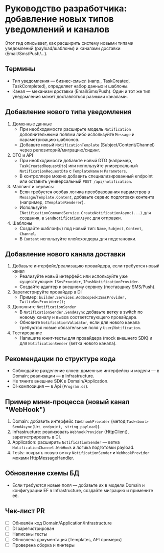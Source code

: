 # Руководство разработчика: добавление новых типов уведомлений и каналов

Этот гид описывает, как расширить систему новыми типами уведомлений (payload/шаблоны) и каналами доставки (Email/Sms/Push/...).

## Термины
- Тип уведомления — бизнес-смысл (напр., TaskCreated, TaskCompleted), определяет набор данных и шаблоны.
- Канал — механизм доставки (Email/Sms/Push). Один и тот же тип уведомления может доставляться разными каналами.

## Добавление нового типа уведомления
1. Доменные данные
   - При необходимости расширьте модель `Notification` дополнительными полями либо используйте `Message` и параметризацию шаблонов.
   - Добавьте новый `NotificationTemplate` (Subject/Content/Channel) через репозиторий/миграцию/сидинг.
2. DTO и API
   - При необходимости добавьте новый DTO (например, `TaskCreatedRequestDto`) или используйте универсальный `NotificationRequestDto` с `TemplateName` и `Parameters`.
   - В контроллере можно добавить специализированный endpoint или оставить универсальный `POST /api/notification`.
3. Маппинг и сервисы
   - Если требуется особая логика преобразования параметров в `Message`/`Template.Content`, добавьте сервис подготовки контента (например, `ITemplateRenderer`).
   - Используйте `INotificationCommandService.CreateNotificationAsync(...)` для создания, а `SendNotificationAsync` для отправки.
4. Шаблоны
   - Создайте шаблон(ы) под новый тип: `Name`, `Subject`, `Content`, `Channel`.
   - В `Content` используйте плейсхолдеры для подстановки.

## Добавление нового канала доставки
1. Добавьте интерфейс/реализацию провайдера, если требуется новый канал
   - Реализуйте новый интерфейс или используйте уже существующие: `ISmsProvider`, `IPushNotificationProvider`.
   - Создайте адаптер к внешнему сервису (поставщику SMS/Push).
2. Зарегистрируйте провайдер в DI
   - Пример: `builder.Services.AddScoped<ISmsProvider, TwilioSmsProvider>();`
3. Дополните `NotificationSender`
   - В `NotificationSender.SendAsync` добавьте ветку в switch по новому каналу и вызов соответствующего провайдера.
   - Обновите `NotificationValidator`, если для нового канала требуются новые обязательные поля у `User`/`Notification`.
4. Тестирование
   - Напишите юнит-тесты для провайдера (mock внешнего SDK) и для `NotificationSender` (ветка нового канала).

## Рекомендации по структуре кода
- Соблюдайте разделение слоев: доменные интерфейсы и модели — в Domain; реализации — в Infrastructure.
- Не тяните внешние SDK в Domain/Application.
- DI-композиция — в Api (`Program.cs`).

## Пример мини-процесса (новый канал "WebHook")
1. Domain: добавить интерфейс `IWebhookProvider` (метод `Task<bool> SendAsync(Uri endpoint, string payload)`).
2. Infrastructure: реализовать `WebhookProvider` (HttpClient), зарегистрировать в DI.
3. Application: расширить `NotificationSender` — ветка `NotificationChannel.WebHook` и логика подготовки payload.
4. Tests: покрыть новую ветку `NotificationSender` и `WebhookProvider` моками HttpMessageHandler.

## Обновление схемы БД
- Если требуются новые поля — добавьте их в модели Domain и конфигурации EF в Infrastructure, создайте миграцию и примените её.

## Чек-лист PR
- [ ] Обновлён код Domain/Application/Infrastructure
- [ ] DI зарегистрирован
- [ ] Написаны тесты
- [ ] Обновлена документация (Templates, API примеры)
- [ ] Проверена сборка и линтеры
